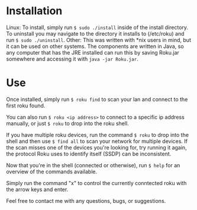   Installation  
================
Linux:
	To install, simply run `$ sudo ./install` inside of the install directory.
	To uninstall you may navigate to the directory it installs to (/etc/roku) and run `$ sudo ./uninstall`.
Other:
	This was written with *nix users in mind, but it can be used on other systems. The components are written in Java, so any computer that has the JRE installed can run this by saving Roku.jar somewhere and accessing it with `java -jar Roku.jar`.

  Use  
=======
Once installed, simply run `$ roku find` to scan your lan and connect to the first roku found.

You can also run `$ roku <ip address>` to connect to a specific ip address manually, or just `$ roku` to drop into the roku shell.

If you have multiple roku devices, run the command `$ roku` to drop into the shell and then use `$ find all` to scan your network for multiple devices.
If the scan misses one of the devices you're looking for, try running it again, the protocol Roku uses to identify itself (SSDP) can be inconsistent.

Now that you're in the shell (connected or otherwise), run `$ help` for an overview of the commands available. 

Simply run the command "x" to control the currently conntected roku with the arrow keys and enter.

Feel free to contact me with any questions, bugs, or suggestions. 
